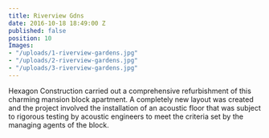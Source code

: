 ```yaml
---
title: Riverview Gdns
date: 2016-10-18 18:49:00 Z
published: false
position: 10
Images:
- "/uploads/1-riverview-gardens.jpg"
- "/uploads/2-riverview-gardens.jpg"
- "/uploads/3-riverview-gardens.jpg"
---
```


Hexagon Construction carried out a comprehensive refurbishment of this charming mansion block apartment. A completely new layout was created and the project involved the installation of an acoustic floor that was subject to rigorous testing by acoustic engineers to meet the criteria set by the managing agents of the block.